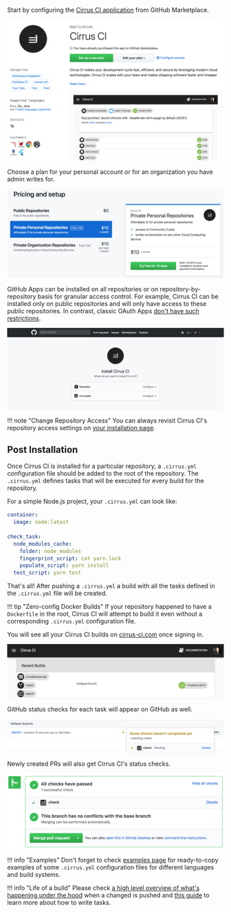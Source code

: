 Start by configuring the [Cirrus CI application](https://github.com/marketplace/cirrus-ci) from GitHub Marketplace.

<img src="/assets/images/screenshots/github/marketplace/step1.png" />

Choose a plan for your personal account or for an organization you have admin writes for.

<img src="/assets/images/screenshots/github/marketplace/step2.png" />

GitHub Apps can be installed on all repositories or on repository-by-repository basis for granular access control. For
example, Cirrus CI can be installed only on public repositories and will only have access to these public repositories.
In contrast, classic OAuth Apps [don't have such restrictions](https://developer.github.com/apps/differences-between-apps/#what-can-github-apps-and-oauth-apps-access).  

<img src="/assets/images/screenshots/github/marketplace/step3.png" />

!!! note "Change Repository Access"
    You can always revisit Cirrus CI's repository access settings on [your installation page](https://github.com/apps/cirrus-ci/installations/new).

## Post Installation

Once Cirrus CI is installed for a particular repository, a `.cirrus.yml` configuration file should be added to the root of the repository. 
The `.cirrus.yml` defines tasks that will be executed for every build for the repository. 

For a simple Node.js project, your `.cirrus.yml` can look like:

```yaml
container:
  image: node:latest

check_task:
  node_modules_cache:
    folder: node_modules
    fingerprint_script: cat yarn.lock
    populate_script: yarn install
  test_script: yarn test
```

That's all! After pushing a `.cirrus.yml` a build with all the tasks defined in the `.cirrus.yml`
file will be created.

!!! tip "Zero-config Docker Builds"
    If your repository happened to have a `Dockerfile` in the root, Cirrus CI will attempt to build it even without
    a corresponding `.cirrus.yml` configuration file.

You will see all your Cirrus CI builds on [cirrus-ci.com](https://cirrus-ci.com/) once signing in. 

<img src="/assets/images/screenshots/github/recent-builds.png" />

GitHub status checks for each task will appear on GitHub as well.

<img src="/assets/images/screenshots/github/statuses-branch.png" />

Newly created PRs will also get Cirrus CI's status checks.

<img src="/assets/images/screenshots/github/statuses-pr.png" />

!!! info "Examples"
    Don't forget to check [examples page](../examples.md) for ready-to-copy examples of some `.cirrus.yml` 
    configuration files for different languages and build systems.

!!! info "Life of a build"
    Please check [a high level overview of what's happening under the hood](build-life.md) when a changed is pushed
    and [this guide](writing-tasks.md) to learn more about how to write tasks.
